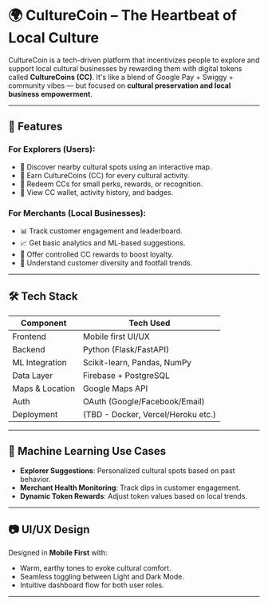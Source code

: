 # 🌍 CultureCoin – The Heartbeat of Local Culture

CultureCoin is a tech-driven platform that incentivizes people to explore and support local cultural businesses by rewarding them with digital tokens called **CultureCoins (CC)**. It's like a blend of Google Pay + Swiggy + community vibes — but focused on **cultural preservation and local business empowerment**.

---

## 🚀 Features

### For Explorers (Users):
- 🎯 Discover nearby cultural spots using an interactive map.
- 🎒 Earn CultureCoins (CC) for every cultural activity.
- 🎁 Redeem CCs for small perks, rewards, or recognition.
- 🧾 View CC wallet, activity history, and badges.


### For Merchants (Local Businesses):
- 📊 Track customer engagement and leaderboard.
- 📈 Get basic analytics and ML-based suggestions.
- 🎁 Offer controlled CC rewards to boost loyalty.
- 🧠 Understand customer diversity and footfall trends.

---

## 🛠️ Tech Stack

| Component       | Tech Used                          |
|-----------------|------------------------------------|
| Frontend        | Mobile first UI/UX   |
| Backend         | Python (Flask/FastAPI)             |
| ML Integration  | Scikit-learn, Pandas, NumPy        |
| Data Layer      | Firebase + PostgreSQL              |
| Maps & Location | Google Maps API                    |
| Auth            | OAuth (Google/Facebook/Email)      |
| Deployment      | (TBD - Docker, Vercel/Heroku etc.) |

---

## 🤖 Machine Learning Use Cases

- **Explorer Suggestions**: Personalized cultural spots based on past behavior.
- **Merchant Health Monitoring**: Track dips in customer engagement.
- **Dynamic Token Rewards**: Adjust token values based on local trends.

---

## 📷 UI/UX Design

Designed in **Mobile First** with:
- Warm, earthy tones to evoke cultural comfort.
- Seamless toggling between Light and Dark Mode.
- Intuitive dashboard flow for both user roles.

---


